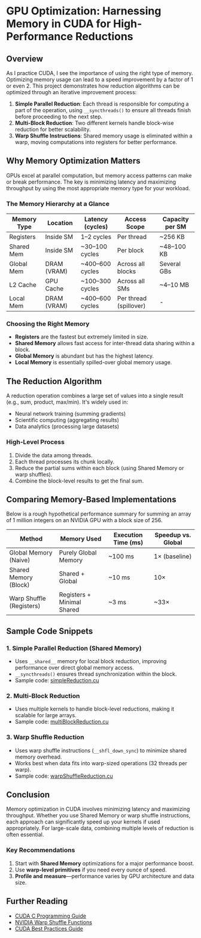 # GPU Optimization: Harnessing Memory in CUDA for High-Performance Reductions

## Overview
As I practice CUDA, I see the importance of using the right type of memory. Optimizing memory usage can lead to a speed improvement by a factor of 1 or even 2. This project demonstrates how reduction algorithms can be optimized through an iterative improvement process:

1. **Simple Parallel Reduction**: Each thread is responsible for computing a part of the operation, using `__syncthreads()` to ensure all threads finish before proceeding to the next step.
2. **Multi-Block Reduction**: Two different kernels handle block-wise reduction for better scalability.
3. **Warp Shuffle Instructions**: Shared memory usage is eliminated within a warp, moving computations into registers for better performance.

## Why Memory Optimization Matters
GPUs excel at parallel computation, but memory access patterns can make or break performance. The key is minimizing latency and maximizing throughput by using the most appropriate memory type for your workload.

### The Memory Hierarchy at a Glance

| Memory Type  | Location       | Latency (cycles)  | Access Scope     | Capacity per SM  |
|-------------|---------------|------------------|-----------------|-----------------|
| Registers   | Inside SM      | 1–2 cycles       | Per thread      | ~256 KB        |
| Shared Mem  | Inside SM      | ~30–100 cycles   | Per block       | ~48–100 KB     |
| Global Mem  | DRAM (VRAM)    | ~400–600 cycles  | Across all blocks | Several GBs    |
| L2 Cache    | GPU Cache      | ~100–300 cycles  | Across all SMs  | ~4–10 MB       |
| Local Mem   | DRAM (VRAM)    | ~400–600 cycles  | Per thread (spillover) | - |

### Choosing the Right Memory
- **Registers** are the fastest but extremely limited in size.
- **Shared Memory** allows fast access for inter-thread data sharing within a block.
- **Global Memory** is abundant but has the highest latency.
- **Local Memory** is essentially spilled-over global memory usage.

## The Reduction Algorithm
A reduction operation combines a large set of values into a single result (e.g., sum, product, max/min). It's widely used in:
- Neural network training (summing gradients)
- Scientific computing (aggregating results)
- Data analytics (processing large datasets)

### High-Level Process
1. Divide the data among threads.
2. Each thread processes its chunk locally.
3. Reduce the partial sums within each block (using Shared Memory or warp shuffles).
4. Combine the block-level results to get the final sum.

## Comparing Memory-Based Implementations
Below is a rough hypothetical performance summary for summing an array of 1 million integers on an NVIDIA GPU with a block size of 256.

| Method                      | Memory Used                | Execution Time (ms) | Speedup vs. Global |
|-----------------------------|----------------------------|----------------------|---------------------|
| Global Memory (Naive)       | Purely Global Memory       | ~100 ms              | 1× (baseline)       |
| Shared Memory (Block)       | Shared + Global           | ~10 ms               | 10×                |
| Warp Shuffle (Registers)    | Registers + Minimal Shared | ~3 ms                | ~33×               |

## Sample Code Snippets

### 1. Simple Parallel Reduction (Shared Memory)
- Uses `__shared__` memory for local block reduction, improving performance over direct global memory access.
- `__syncthreads()` ensures thread synchronization within the block.
- Sample code: [simpleReduction.cu](https://github.com/sebasanjose/reductionOptimization/blob/main/simpleReduction.cu)

### 2. Multi-Block Reduction
- Uses multiple kernels to handle block-level reductions, making it scalable for large arrays.
- Sample code: [multiBlockReduction.cu](https://github.com/sebasanjose/reductionOptimization/blob/main/multiBlockReduction.cu)

### 3. Warp Shuffle Reduction
- Uses warp shuffle instructions (`__shfl_down_sync`) to minimize shared memory overhead.
- Works best when data fits into warp-sized operations (32 threads per warp).
- Sample code: [warpShuffleReduction.cu](https://github.com/sebasanjose/reductionOptimization/blob/main/warpShuffleReduction.cu)

## Conclusion
Memory optimization in CUDA involves minimizing latency and maximizing throughput. Whether you use Shared Memory or warp shuffle instructions, each approach can significantly speed up your kernels if used appropriately. For large-scale data, combining multiple levels of reduction is often essential.

### Key Recommendations
1. Start with **Shared Memory** optimizations for a major performance boost.
2. Use **warp-level primitives** if you need every ounce of speed.
3. **Profile and measure**—performance varies by GPU architecture and data size.

## Further Reading
- [CUDA C Programming Guide](https://docs.nvidia.com/cuda/cuda-c-programming-guide/index.html)
- [NVIDIA Warp Shuffle Functions](https://docs.nvidia.com/cuda/cuda-c-programming-guide/index.html#warp-shuffle-functions)
- [CUDA Best Practices Guide](https://docs.nvidia.com/cuda/cuda-c-best-practices-guide/index.html)
